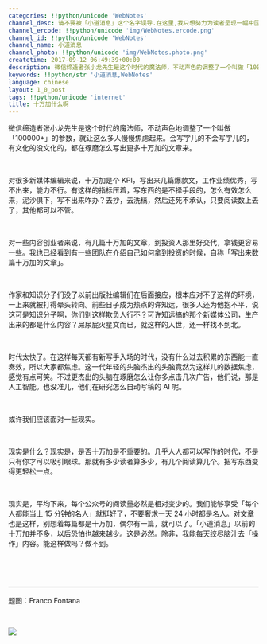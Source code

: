 ```yaml
---
categories: !!python/unicode 'WebNotes'
channel_desc: 请不要被「小道消息」这个名字误导.在这里,我只想努力为读者呈现一幅中国互联网的清明上河图.
channel_ercode: !!python/unicode 'img/WebNotes.ercode.png'
channel_id: !!python/unicode 'WebNotes'
channel_name: 小道消息
channel_photo: !!python/unicode 'img/WebNotes.photo.png'
createtime: 2017-09-12 06:49:39+00:00
description: 微信缔造者张小龙先生是这个时代的魔法师，不动声色的调整了一个叫做「100000+」的参数，就让这么多人慢慢焦虑起来。
keywords: !!python/str '小道消息,WebNotes'
language: chinese
layout: 1_0_post
tags: !!python/unicode 'internet'
title: 十万加什么啊
---
```

<div class="rich_media_content" id="js_content">
<p>
         微信缔造者张小龙先生是这个时代的魔法师，不动声色地调整了一个叫做「100000+」的参数，就让这么多人慢慢焦虑起来。会写字儿的不会写字儿的，有文化的没文化的，都在琢磨怎么写出更多十万加的文章来。
        </p>
<p>
<br/>
</p>
<p>
         对很多新媒体编辑来说，十万加是个 KPI，写出来几篇爆款文，工作业绩优秀，写不出来，能力不行。有这样的指标压着，写东西的是不择手段的，怎么有效怎么来，泥沙俱下，写不出来咋办？去抄，去洗稿，然后还死不承认，只要阅读数上去了，其他都可以不管。
        </p>
<p>
<br/>
</p>
<p>
         对一些内容创业者来说，有几篇十万加的文章，到投资人那里好交代，拿钱更容易一些。我也已经看到有一些团队在介绍自己如何拿到投资的时候，自称「写出来数篇十万加的文章」。
        </p>
<p>
<br/>
</p>
<p>
         作家和知识分子们没了以前出版社编辑们在后面接应，根本应对不了这样的环境，一上来就被打得晕头转向。前些日子成为热点的许知远，很多人还为他抱不平，说这可是知识分子啊，你们别这样欺负人行不？可许知远搞的那个新媒体公司，生产出来的都是什么内容？屎尿屁火星文而已，就这样的入世，还一样找不到北。
        </p>
<p>
<br/>
</p>
<p>
         时代太快了。在这样每天都有新写手入场的时代，没有什么过去积累的东西能一直奏效，所以大家都焦虑。这一代年轻的头脑杰出的头脑竟然为这样儿的数据焦虑，感觉有点可笑。不过更杰出的头脑在琢磨怎么让你多点击几次广告，他们说，那是人工智能。也没准儿，他们在研究怎么自动写稿的 AI 呢。
        </p>
<p>
<br/>
</p>
<p>
         或许我们应该面对一些现实。
        </p>
<p>
<br/>
</p>
<p>
         现实是什么？现实是，是否十万加是不重要的。几乎人人都可以写作的时代，不是只有你才可以吸引眼球。那就有多少读者算多少，有几个阅读算几个。把写东西变得更轻松一点。
        </p>
<p>
<br/>
</p>
<p>
         现实是，平均下来，每个公众号的阅读量必然是相对变少的。我们能够享受「每个人都能当上 15 分钟的名人」就挺好了，不要奢求一天 24 小时都是名人。对文章也是这样，别想着每篇都是十万加，偶尔有一篇，就可以了。「小道消息」以前的十万加并不多，以后恐怕也越来越少。这是必然。除非，我能每天绞尽脑汁去「操作」内容。能这样做吗？做不到。
        </p>
<p>
<br/>
</p>
<p>
<br/>
</p>
<hr style="margin-top: 1em; margin-bottom: 1em; max-width: 100%; white-space: normal; font-family: Lato, Helvetica, Arial, freesans, clean, sans-serif; border-right-width: 0px; border-bottom-width: 0px; border-left-width: 0px; border-top-style: solid; border-top-color: rgb(234, 234, 234); height: 1px; color: rgb(51, 51, 51); font-size: 15px; box-sizing: border-box !important; word-wrap: break-word !important;"/>
<p>
         题图：Franco Fontana
         <br style="max-width: 100%; box-sizing: border-box !important; word-wrap: break-word !important;"/>
</p>
<p>
<br/>
</p>
<p>
<img class="" data-ratio="1.0909090909090908" data-s="300,640" data-src="" data-type="png" data-w="660" src="{{ '/img/ow5rEn8QGlFicSDht6iaN2cDrVVyJic2ZjlibIrFgDicq4rZ5UUuNoOJ6ZtxgnaGvBRuW5ia3iabJKUzcvKHLwbZjicnVQ.png' | prepend: site.img | replace: '//','/' }}"/>
</p>
<p>
<br/>
</p>
</div>
